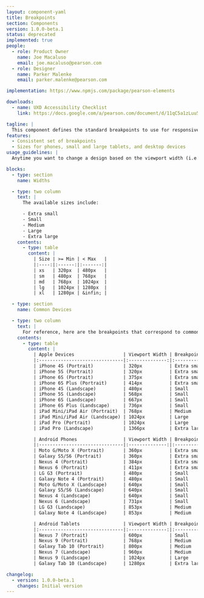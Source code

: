 ```yaml
---
layout: component-yaml
title: Breakpoints
section: Components
version: 1.0.0-beta.1
status: deprecated
implemented: true
people:
  - role: Product Owner
    name: Joe Macaluso
    email: joe.macaluso@pearson.com
  - role: Designer
    name: Parker Malenke
    email: parker.malenke@pearson.com

implementation: https://www.npmjs.com/package/pearson-elements

downloads:
  - name: UXD Accessibility Checklist
    link: https://docs.google.com/a/pearson.com/document/d/11qC5a1zLuu5lreiNUSSX3djjS_KGsZxvg7H5TRyvFeU/edit?usp=sharing

tagline: |
  This component defines the standard breakpoints to use for responsive design.
features:
  - Consistent set of breakpoints
  - Sizes for phones, small and large tablets, and desktop devices
usage_guidelines: |
  Anytime you want to change a design based on the viewport width (i.e. use a media query) use the predefined widths provided by this component.

blocks:
  - type: section
    name: Widths

  - type: two column
    text: |
      The available sizes include:

      - Extra small
      - Small
      - Medium
      - Large
      - Extra large
    contents:
      - type: table
        content: |
          | Size | >= Min | < Max   |
          |:----:|:------:|:-------:|
          | xs   | 320px  | 480px   |
          | sm   | 480px  | 768px   |
          | md   | 768px  | 1024px  |
          | lg   | 1024px | 1280px  |
          | xl   | 1280px | &infin; |

  - type: section
    name: Common Devices

  - type: two column
    text: |
      For reference, here are the breakpoints that correspond to common devices.
    contents:
      - type: table
        content: |
          | Apple Devices                  | Viewport Width | Breakpoint  |
          |:-------------------------------|:--------------:|:-----------:|
          | iPhone 4S (Portrait)           | 320px          | Extra small |
          | iPhone 5S (Portrait)           | 320px          | Extra small |
          | iPhone 6S (Portrait)           | 375px          | Extra small |
          | iPhone 6S Plus (Portrait)      | 414px          | Extra small |
          | iPhone 4S (Landscape)          | 480px          | Small       |
          | iPhone 5S (Landscape)          | 568px          | Small       |
          | iPhone 6S (Landscape)          | 667px          | Small       |
          | iPhone 6S Plus (Landscape)     | 736px          | Small       |
          | iPad Mini/iPad Air (Portrait)  | 768px          | Medium      |
          | iPad Mini/iPad Air (Landscape) | 1024px         | Large       |
          | iPad Pro (Portrait)            | 1024px         | Large       |
          | iPad Pro (Landscape)           | 1366px         | Extra large |

          | Android Phones                 | Viewport Width | Breakpoint  |
          |:-------------------------------|:--------------:|:-----------:|
          | Moto G/Moto X (Portrait)       | 360px          | Extra small |
          | Galaxy S5/S6 (Portrait)        | 360px          | Extra small |
          | Nexus 4 (Portrait)             | 384px          | Extra small |
          | Nexus 6 (Portrait)             | 411px          | Extra small |
          | LG G3 (Portrait)               | 480px          | Small       |
          | Galaxy Note 4 (Portrait)       | 480px          | Small       |
          | Moto G/Moto X (Landscape)      | 640px          | Small       |
          | Galaxy S5/S6 (Landscape)       | 640px          | Small       |
          | Nexus 4 (Landscape)            | 640px          | Small       |
          | Nexus 6 (Landscape)            | 731px          | Small       |
          | LG G3 (Landscape)              | 853px          | Medium      |
          | Galaxy Note 4 (Landscape)      | 853px          | Medium      |

          | Android Tablets                | Viewport Width | Breakpoint  |
          |:-------------------------------|:--------------:|:-----------:|
          | Nexus 7 (Portrait)             | 600px          | Small       |
          | Nexus 9 (Portrait)             | 768px          | Medium      |
          | Galaxy Tab 10 (Portrait)       | 800px          | Medium      |
          | Nexus 7 (Landscape)            | 960px          | Medium      |
          | Nexus 9 (Landscape)            | 1024px         | Large       |
          | Galaxy Tab 10 (Landscape)      | 1280px         | Extra large |

changelog:
  - version: 1.0.0-beta.1
    changes: Initial version
---
```

